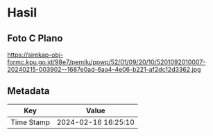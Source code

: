 # Hasil

## Foto C Plano

https://sirekap-obj-formc.kpu.go.id/98e7/pemilu/ppwp/52/01/09/20/10/5201092010007-20240215-003902--1687e0ad-6aa4-4e06-b221-af2dc12d3362.jpg


## Metadata

| Key        | Value               |
| ---------- | ------------------- |
| Time Stamp | 2024-02-16 16:25:10 |



